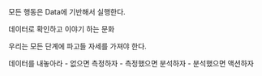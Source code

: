 
모든 행동은 Data에 기반해서 실행한다.

데이터로 확인하고 이야기 하는 문화

우리는 모든 단계에 파고들 자세를 가져야 한다.

데이터를 내놓아라 - 없으면 측정하자 - 측정했으면 분석하자 - 분석했으면 액션하자